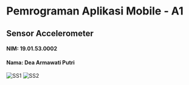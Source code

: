 # Pemrograman Aplikasi Mobile - A1
<h2>Sensor Accelerometer</h2>
<h4>NIM: 19.01.53.0002</h4>
<h4>Nama: Dea Armawati Putri</h4>

![SS1](https://user-images.githubusercontent.com/82137983/146386791-bfdfce72-b7bf-49cc-9572-569b239c5cd5.jpeg)
![SS2](https://user-images.githubusercontent.com/82137983/146386798-1ff8019e-d1af-452d-9d72-f8ab69eb51cc.jpeg)
